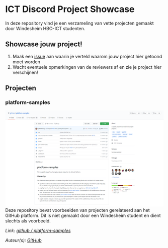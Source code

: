# ICT Discord Project Showcase

In deze repository vind je een verzameling van vette projecten gemaakt door Windesheim HBO-ICT studenten.

## Showcase jouw project!

1. Maak een [issue] aan waarin je verteld waarom jouw project hier getoond moet worden
2. Wacht eventuele opmerkingen van de reviewers af en zie je project hier verschijnen!

## Projecten

### platform-samples

![Afbeelding van platform-samples](media/projecten/github-platform-samples.png)
Deze repository bevat voorbeelden van projecten gerelateerd aan het GitHub platform. Dit is niet gemaakt door een Windesheim student en dient slechts als voorbeeld.

_Link: [github / platform-samples][github/platform-samples]_

_Auteur(s): [GitHub]_



[issue]: https://github.com/ICT-Discord/project-showcase/issues/new?assignees=&labels=aanvraag&template=showcase-aanvraag.md&title=%5BAANVRAAG%5D

[github/platform-samples]: https://github.com/github/platform-samples
[github]: https://github.com/github

